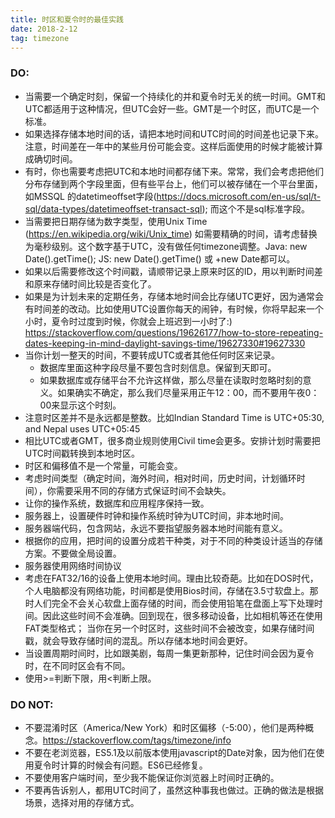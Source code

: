 ```yaml
---
title: 时区和夏令时的最佳实践
date: 2018-2-12
tag: timezone
---
```

### DO:
- 当需要一个确定时刻，保留一个持续化的并和夏令时无关的统一时间。GMT和UTC都适用于这种情况，但UTC会好一些。GMT是一个时区，而UTC是一个标准。
- 如果选择存储本地时间的话，请把本地时间和UTC时间的时间差也记录下来。注意，时间差在一年中的某些月份可能会变。这样后面使用的时候才能被计算成确切时间。
- 有时，你也需要考虑把UTC和本地时间都存储下来。常常，我们会考虑把他们分布存储到两个字段里面，但有些平台上，他们可以被存储在一个平台里面，如MSSQL 的datetimeoffset字段(https://docs.microsoft.com/en-us/sql/t-sql/data-types/datetimeoffset-transact-sql); 而这个不是sql标准字段。
- 当需要把日期存储为数字类型，使用Unix Time (https://en.wikipedia.org/wiki/Unix_time) 如需要精确的时间，请考虑替换为毫秒级别。这个数字基于UTC，没有做任何timezone调整。Java: new Date().getTime(); JS: new Date().getTime() 或 +new Date都可以。
- 如果以后需要修改这个时间戳，请顺带记录上原来时区的ID，用以判断时间差和原来存储时间比较是否变化了。
- 如果是为计划未来的定期任务，存储本地时间会比存储UTC更好，因为通常会有时间差的改动。比如使用UTC设置你每天的闹钟，有时候，你将早起来一个小时，夏令时过度到时候，你就会上班迟到一小时了:) https://stackoverflow.com/questions/19626177/how-to-store-repeating-dates-keeping-in-mind-daylight-savings-time/19627330#19627330
- 当你计划一整天的时间，不要转成UTC或者其他任何时区来记录。
    - 数据库里面这种字段尽量不要包含时刻信息。保留到天即可。
    - 如果数据库或存储平台不允许这样做，那么尽量在读取时忽略时刻的意义。如果确实不确定，那么我们尽量采用正午12：00，而不要用午夜0：00来显示这个时刻。
- 注意时区差并不是永远都是整数。比如Indian Standard Time is UTC+05:30, and Nepal uses UTC+05:45
- 相比UTC或者GMT，很多商业规则使用Civil time会更多。安排计划时需要把UTC时间戳转换到本地时区。
- 时区和偏移值不是一个常量，可能会变。
- 考虑时间类型（确定时间，海外时间，相对时间，历史时间，计划循环时间），你需要采用不同的存储方式保证时间不会缺失。
- 让你的操作系统，数据库和应用程序保持一致。
- 服务器上，设置硬件时钟和操作系统时钟为UTC时间，非本地时间。
- 服务器端代码，包含网站，永远不要指望服务器本地时间能有意义。
- 根据你的应用，把时间的设置分成若干种类，对于不同的种类设计适当的存储方案。不要做全局设置。
- 服务器使用网络时间协议
- 考虑在FAT32/16的设备上使用本地时间。理由比较奇葩。比如在DOS时代，个人电脑都没有网络功能，时间都是使用Bios时间，存储在3.5寸软盘上。那时人们完全不会关心软盘上面存储的时间，而会使用铅笔在盘面上写下处理时间。因此这些时间不会准确。回到现在，很多移动设备，比如相机等还在使用FAT类型格式； 当你在另一个时区时，这些时间不会被改变，如果存储时间戳，就会导致存储时间的混乱。所以存储本地时间会更好。
- 当设置周期时间时，比如跟美剧，每周一集更新那种，记住时间会因为夏令时，在不同时区会有不同。
- 使用>=判断下限，用<判断上限。

### DO NOT:
- 不要混淆时区（America/New York）和时区偏移（-5:00），他们是两种概念。https://stackoverflow.com/tags/timezone/info
- 不要在老浏览器，ES5.1及以前版本使用javascript的Date对象，因为他们在使用夏令时计算的时候会有问题。ES6已经修复。
- 不要使用客户端时间，至少我不能保证你浏览器上时间时正确的。
- 不要再告诉别人，都用UTC时间了，虽然这种事我也做过。正确的做法是根据场景，选择对用的存储方式。
